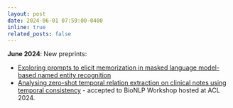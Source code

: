 ```yaml
---
layout: post
date: 2024-06-01 07:59:00-0400
inline: true
related_posts: false
---
```


**June 2024**: New preprints:
- [Exploring prompts to elicit memorization in masked language model-based named entity recognition](https://arxiv.org/abs/2405.03004)
- [Analysing zero-shot temporal relation extraction on clinical notes using temporal consistency](https://arxiv.org/abs/2406.11486) - accepted to BioNLP Workshop hosted at ACL 2024.

